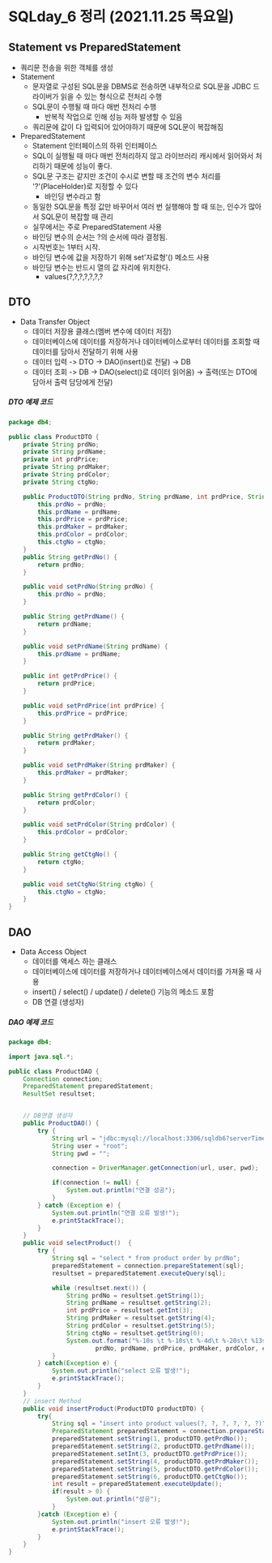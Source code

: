 # SQLday_6 정리 (2021.11.25 목요일)

## Statement vs PreparedStatement
- 쿼리문 전송을 위한 객체를 생성
- Statement
  - 문자열로 구성된 SQL문을 DBMS로 전송하면 내부적으로 SQL문을 JDBC 드라이버가 읽을 수 있는 형식으로 전처리 수행
  - SQL문이 수행될 때 마다 매번 전처리 수행
    - 반복적 작업으로 인해 성능 저하 발생할 수 있음
  - 쿼리문에 값이 다 입력되어 있어야하기 때문에 SQL문이 복잡해짐
- PreparedStatement
  - Statement 인터페이스의 하위 인터페이스
  - SQL이 실행될 때 마다 매번 전처리하지 않고 라이브러리 캐시에서 읽어와서 처리하기 때문에 성능이 좋다.
  - SQL문 구조는 같지만 조건이 수시로 변할 때 조건의 변수 처리를 '?'(PlaceHolder)로 지정할 수 있다
    - 바인딩 변수라고 함
  - 동일한 SQL문을 특정 값만 바꾸어서 여러 번 실행해야 할 때 또는, 인수가 많아서 SQL문이 복잡할 때 관리
  - 실무에서는 주로 PreparedStatement 사용
  - 바인딩 변수의 순서는 ?의 순서에 따라 결정됨.
  - 시작번호는 1부터 시작.
  - 바인딩 변수에 값을 저장하기 위해 set'자료형'() 메소드 사용
  - 바인딩 변수는 반드시 열의 값 자리에 위치한다.   
    - values(?,?,?,?,?,?,?

## DTO
- Data Transfer Object
  - 데이터 저장용 클래스(멤버 변수에 데이터 저장)
  - 데이터베이스에 데이터를 저장하거나 데이터베이스로부터 데이터를 조회할 때 데이터를 담아서 전달하기 위해 사용
  - 데이터 입력 -> DTO -> DAO(insert()로 전달) -> DB
  - 데이터 조회 -> DB -> DAO(select()로 데이터 읽어옴) -> 출력(또는 DTO에 담아서 출력 담당에게 전달)

##### DTO 예제 코드

~~~java
package db4;

public class ProductDTO {
    private String prdNo;
    private String prdName;
    private int prdPrice;
    private String prdMaker;
    private String prdColor;
    private String ctgNo;

    public ProductDTO(String prdNo, String prdName, int prdPrice, String prdMaker, String prdColor, String ctgNo) {
        this.prdNo = prdNo;
        this.prdName = prdName;
        this.prdPrice = prdPrice;
        this.prdMaker = prdMaker;
        this.prdColor = prdColor;
        this.ctgNo = ctgNo;
    }
    public String getPrdNo() {
        return prdNo;
    }

    public void setPrdNo(String prdNo) {
        this.prdNo = prdNo;
    }

    public String getPrdName() {
        return prdName;
    }

    public void setPrdName(String prdName) {
        this.prdName = prdName;
    }

    public int getPrdPrice() {
        return prdPrice;
    }

    public void setPrdPrice(int prdPrice) {
        this.prdPrice = prdPrice;
    }

    public String getPrdMaker() {
        return prdMaker;
    }

    public void setPrdMaker(String prdMaker) {
        this.prdMaker = prdMaker;
    }

    public String getPrdColor() {
        return prdColor;
    }

    public void setPrdColor(String prdColor) {
        this.prdColor = prdColor;
    }

    public String getCtgNo() {
        return ctgNo;
    }

    public void setCtgNo(String ctgNo) {
        this.ctgNo = ctgNo;
    }
}
~~~

## DAO
- Data Access Object
  - 데이터를 액세스 하는 클래스
  - 데이터베이스에 데이터를 저장하거나 데이터베이스에서 데이터를 가져올 때 사용
  - insert() / select() / update() / delete() 기능의 메소드 포함
  - DB 연결 (생성자)

##### DAO 예제 코드

~~~java
package db4;

import java.sql.*;

public class ProductDAO {
    Connection connection;
    PreparedStatement preparedStatement;
    ResultSet resultset;


    // DB연결 생성자
    public ProductDAO() {
        try {
            String url = "jdbc:mysql://localhost:3306/sqldb6?serverTimezone=UTC";
            String user = "root";
            String pwd = "";

            connection = DriverManager.getConnection(url, user, pwd);

            if(connection != null) {
                System.out.println("연결 성공");
            }
        } catch (Exception e) {
            System.out.println("연결 오류 발생!");
            e.printStackTrace();
        }
    }
    public void selectProduct()  {
        try {
            String sql = "select * from product order by prdNo";
            preparedStatement = connection.prepareStatement(sql);
            resultset = preparedStatement.executeQuery(sql);

            while (resultset.next()) {
                String prdNo = resultset.getString(1);
                String prdName = resultset.getString(2);
                int prdPrice = resultset.getInt(3);
                String prdMaker = resultset.getString(4);
                String prdColor = resultset.getString(5);
                String ctgNo = resultset.getString(6);
                System.out.format("%-10s \t %-10s\t %-4d\t %-20s\t %13s\t %s  \n",
                        prdNo, prdName, prdPrice, prdMaker, prdColor, ctgNo);
            }
        } catch(Exception e) {
            System.out.println("select 오류 발생!");
            e.printStackTrace();
        }
    }
    // insert Method
    public void insertProduct(ProductDTO productDTO) {
        try{
            String sql = "insert into product values(?, ?, ?, ?, ?, ?)";
            PreparedStatement preparedStatement = connection.prepareStatement(sql);
            preparedStatement.setString(1, productDTO.getPrdNo());
            preparedStatement.setString(2, productDTO.getPrdName());
            preparedStatement.setInt(3, productDTO.getPrdPrice());
            preparedStatement.setString(4, productDTO.getPrdMaker());
            preparedStatement.setString(5, productDTO.getPrdColor());
            preparedStatement.setString(6, productDTO.getCtgNo());
            int result = preparedStatement.executeUpdate();
            if(result > 0) {
                System.out.println("성공");
            }
        }catch (Exception e) {
            System.out.println("insert 오류 발생!");
            e.printStackTrace();
        }
    }
}
~~~